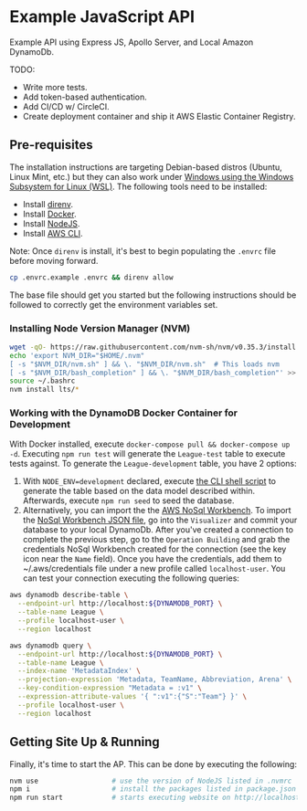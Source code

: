 # Example JavaScript API 

Example API using Express JS, Apollo Server, and Local Amazon DynamoDb.

TODO:
- Write more tests.
- Add token-based authentication.
- Add CI/CD w/ CircleCI.
- Create deployment container and ship it AWS Elastic Container Registry.

## Pre-requisites

The installation instructions are targeting Debian-based distros (Ubuntu, Linux Mint, etc.) but they can also work under [Windows using the Windows Subsystem for Linux (WSL)](https://docs.microsoft.com/en-us/windows/wsl/about).  The following tools need to be installed:

- Install [direnv](https://direnv.net).
- Install [Docker](https://www.docker.com).
- Install [NodeJS](https://nodejs.org/en/download/).
- Install [AWS CLI](https://docs.aws.amazon.com/cli/latest/userguide/cli-chap-getting-started.html).

Note:  Once `direnv` is install, it's best to begin populating the `.envrc` file before moving forward.

```bash
cp .envrc.example .envrc && direnv allow
```

The base file should get you started but the following instructions should be followed to correctly get the environment variables set.

### Installing Node Version Manager (NVM)

```bash
wget -qO- https://raw.githubusercontent.com/nvm-sh/nvm/v0.35.3/install.sh | bash
echo 'export NVM_DIR="$HOME/.nvm"
[ -s "$NVM_DIR/nvm.sh" ] && \. "$NVM_DIR/nvm.sh"  # This loads nvm
[ -s "$NVM_DIR/bash_completion" ] && \. "$NVM_DIR/bash_completion"' >> ~/.bashrc
source ~/.bashrc
nvm install lts/* 
```

### Working with the DynamoDB Docker Container for Development

With Docker installed, execute `docker-compose pull && docker-compose up -d`.  Executing `npm run test` will generate the `League-test` table to execute tests against.  To generate the `League-development` table, you have 2 options:

1. With `NODE_ENV=development` declared, execute [the CLI shell script](./database/aws_cli_model_creation.sh) to generate the table based on the data model described within.  Afterwards, execute `npm run seed` to seed the database.
2. Alternatively, you can import the the [AWS NoSql Workbench](https://docs.aws.amazon.com/amazondynamodb/latest/developerguide/workbench.settingup.html).  To import the [NoSql Workbench JSON file](./database/nosql_workbench_model.json), go into the `Visualizer` and commit your database to your local DynamoDb.  After you've created a connection to complete the previous step, go to the `Operation Building` and grab the credentials NoSql Workbench created for the connection (see the key icon near the `Name` field).  Once you have the credentials, add them to ~/.aws/credentials file under a new profile called `localhost-user`.  You can test your connection executing the following queries:

```bash
aws dynamodb describe-table \
  --endpoint-url http://localhost:${DYNAMODB_PORT} \
  --table-name League \
  --profile localhost-user \
  --region localhost

aws dynamodb query \
  --endpoint-url http://localhost:${DYNAMODB_PORT} \
  --table-name League \
  --index-name 'MetadataIndex' \
  --projection-expression 'Metadata, TeamName, Abbreviation, Arena' \
  --key-condition-expression "Metadata = :v1" \
  --expression-attribute-values '{ ":v1":{"S":"Team"} }' \
  --profile localhost-user \
  --region localhost
```

## Getting Site Up & Running

Finally, it's time to start the AP.  This can be done by executing the following:

```bash
nvm use                  # use the version of NodeJS listed in .nvmrc
npm i                    # install the packages listed in package.json
npm run start            # starts executing website on http://localhost:$PORT
```
